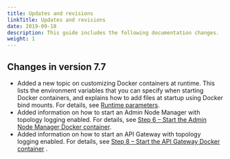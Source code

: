```yaml
---
title: Updates and revisions
linkTitle: Updates and revisions
date: 2019-09-18
description: This guide includes the following documentation changes.
weight: 1
---
```

Changes in version 7.7
----------------------

* Added a new topic on customizing Docker containers at runtime. This lists the environment variables that you can specify when starting Docker containers, and explains how to add files at startup using Docker bind mounts.
    For details, see [Runtime parameters](/docs/container_topics/container_env_variables).
* Added information on how to start an Admin Node Manager with topology logging enabled.
    For details, see [Step 6 – Start the Admin Node Manager Docker container](/docs/container_topics/containers_docker_setup/docker_script_anmstart).
* Added information on how to start an API Gateway with topology logging enabled.
    For details, see [Step 8 – Start the API Gateway Docker container](/docs/container_topics/containers_docker_setup/docker_script_gwstart) .

